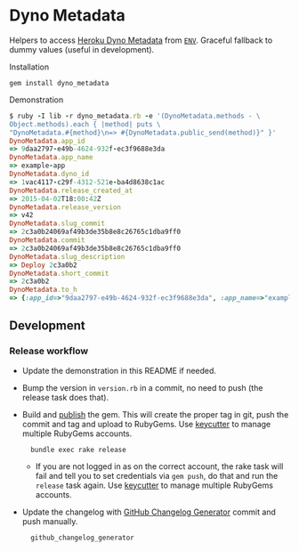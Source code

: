 # Dyno Metadata

Helpers to access [Heroku Dyno Metadata](https://devcenter.heroku.com/articles/dyno-metadata) from [`ENV`](https://ruby-doc.org/core-2.2.0/ENV.html). Graceful fallback to dummy values (useful in development).

Installation

    gem install dyno_metadata

Demonstration

```ruby
$ ruby -I lib -r dyno_metadata.rb -e '(DynoMetadata.methods - \
Object.methods).each { |method| puts \
"DynoMetadata.#{method}\n=> #{DynoMetadata.public_send(method)}" }'
DynoMetadata.app_id
=> 9daa2797-e49b-4624-932f-ec3f9688e3da
DynoMetadata.app_name
=> example-app
DynoMetadata.dyno_id
=> 1vac4117-c29f-4312-521e-ba4d8638c1ac
DynoMetadata.release_created_at
=> 2015-04-02T18:00:42Z
DynoMetadata.release_version
=> v42
DynoMetadata.slug_commit
=> 2c3a0b24069af49b3de35b8e8c26765c1dba9ff0
DynoMetadata.commit
=> 2c3a0b24069af49b3de35b8e8c26765c1dba9ff0
DynoMetadata.slug_description
=> Deploy 2c3a0b2
DynoMetadata.short_commit
=> 2c3a0b2
DynoMetadata.to_h
=> {:app_id=>"9daa2797-e49b-4624-932f-ec3f9688e3da", :app_name=>"example-app", :dyno_id=>"1vac4117-c29f-4312-521e-ba4d8638c1ac", :release_created_at=>"2015-04-02T18:00:42Z", :release_version=>"v42", :slug_commit=>"2c3a0b24069af49b3de35b8e8c26765c1dba9ff0", :slug_description=>"Deploy 2c3a0b2", :short_commit=>"2c3a0b2"}
```

## Development

### Release workflow

* Update the demonstration in this README if needed.

* Bump the version in `version.rb` in a commit, no need to push (the release task does that).

* Build and [publish](http://guides.rubygems.org/publishing/) the gem. This will create the proper tag in git, push the commit and tag and upload to RubyGems. Use [keycutter](https://github.com/joshfrench/keycutter) to manage multiple RubyGems accounts.

        bundle exec rake release

    * If you are not logged in as on the correct account, the rake task will fail and tell you to set credentials via `gem push`, do that and run the `release` task again. Use [keycutter](https://github.com/joshfrench/keycutter) to manage multiple RubyGems accounts.

* Update the changelog with [GitHub Changelog Generator](https://github.com/skywinder/github-changelog-generator/) commit and push manually.

        github_changelog_generator
